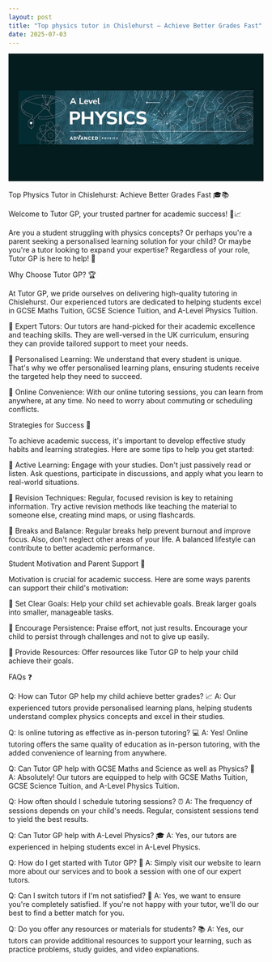 ```yaml
---
layout: post
title: "Top physics tutor in Chislehurst – Achieve Better Grades Fast"
date: 2025-07-03
---
```


![Top physics tutor in Chislehurst – Achieve Better Grades Fast](/assets/images/Master-A-Level-Physics-with-Personalised-Tuition-in-Sidcup.jpg)

Top Physics Tutor in Chislehurst: Achieve Better Grades Fast 🎓📚

Welcome to Tutor GP, your trusted partner for academic success! 🤝️📈

Are you a student struggling with physics concepts? Or perhaps you're a parent seeking a personalised learning solution for your child? Or maybe you're a tutor looking to expand your expertise? Regardless of your role, Tutor GP is here to help! 🌟

Why Choose Tutor GP? 🏆

At Tutor GP, we pride ourselves on delivering high-quality tutoring in Chislehurst. Our experienced tutors are dedicated to helping students excel in GCSE Maths Tuition, GCSE Science Tuition, and A-Level Physics Tuition.

🔹 Expert Tutors: Our tutors are hand-picked for their academic excellence and teaching skills. They are well-versed in the UK curriculum, ensuring they can provide tailored support to meet your needs.

🔹 Personalised Learning: We understand that every student is unique. That's why we offer personalised learning plans, ensuring students receive the targeted help they need to succeed.

🔹 Online Convenience: With our online tutoring sessions, you can learn from anywhere, at any time. No need to worry about commuting or scheduling conflicts.

Strategies for Success 🌟

To achieve academic success, it's important to develop effective study habits and learning strategies. Here are some tips to help you get started:

🔹 Active Learning: Engage with your studies. Don't just passively read or listen. Ask questions, participate in discussions, and apply what you learn to real-world situations.

🔹 Revision Techniques: Regular, focused revision is key to retaining information. Try active revision methods like teaching the material to someone else, creating mind maps, or using flashcards.

🔹 Breaks and Balance: Regular breaks help prevent burnout and improve focus. Also, don't neglect other areas of your life. A balanced lifestyle can contribute to better academic performance.

Student Motivation and Parent Support 💚

Motivation is crucial for academic success. Here are some ways parents can support their child's motivation:

🔹 Set Clear Goals: Help your child set achievable goals. Break larger goals into smaller, manageable tasks.

🔹 Encourage Persistence: Praise effort, not just results. Encourage your child to persist through challenges and not to give up easily.

🔹 Provide Resources: Offer resources like Tutor GP to help your child achieve their goals.

FAQs ❓

Q: How can Tutor GP help my child achieve better grades? 📈
A: Our experienced tutors provide personalised learning plans, helping students understand complex physics concepts and excel in their studies.

Q: Is online tutoring as effective as in-person tutoring? 💻
A: Yes! Online tutoring offers the same quality of education as in-person tutoring, with the added convenience of learning from anywhere.

Q: Can Tutor GP help with GCSE Maths and Science as well as Physics? 🔬
A: Absolutely! Our tutors are equipped to help with GCSE Maths Tuition, GCSE Science Tuition, and A-Level Physics Tuition.

Q: How often should I schedule tutoring sessions? ⏰
A: The frequency of sessions depends on your child's needs. Regular, consistent sessions tend to yield the best results.

Q: Can Tutor GP help with A-Level Physics? 🎓
A: Yes, our tutors are experienced in helping students excel in A-Level Physics.

Q: How do I get started with Tutor GP? 🎯
A: Simply visit our website to learn more about our services and to book a session with one of our expert tutors.

Q: Can I switch tutors if I'm not satisfied? 🔄
A: Yes, we want to ensure you're completely satisfied. If you're not happy with your tutor, we'll do our best to find a better match for you.

Q: Do you offer any resources or materials for students? 📚
A: Yes, our tutors can provide additional resources to support your learning, such as practice problems, study guides, and video explanations.

